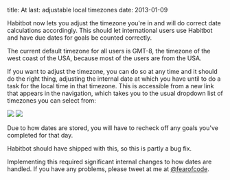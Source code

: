 title: At last: adjustable local timezones
date: 2013-01-09

Habitbot now lets you adjust the timezone you're in and will do correct date calculations accordingly. This should let international users use Habitbot and have due dates for goals be counted correctly.

The current default timezone for all users is GMT-8, the timezone of the west coast of the USA, because most of the users are from the USA.

If you want to adjust the timezone, you can do so at any time and it should do the right thing, adjusting the internal date at which you have until to do a task for the local time in that timezone. This is accessible from a new link that appears in the navigation, which takes you to the usual dropdown list of timezones you can select from:

<img src="http://i.imgur.com/4aKNl.png">

<img src="http://i.imgur.com/wXo6b.png">

Due to how dates are stored, you will have to recheck off any goals you've completed for that day.

Habitbot should have shipped with this, so this is partly a bug fix.

Implementing this required significant internal changes to how dates are handled. If you have any problems, please tweet at me at <a href="http://www.twitter.com/fearofcode">@fearofcode</a>.
